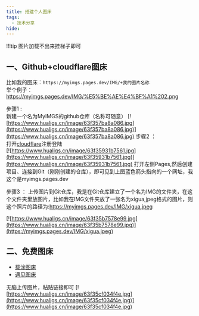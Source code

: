 ```yaml
---
title: 搭建个人图床
tags:
  - 技术分享
hide:
---
```


!!!tip
    图片加载不出来挂梯子即可

## 一、Github+cloudflare图床
比如我的图床：`https://myimgs.pages.dev/IMG/+我的图片名称`  
举个例子：https://myimgs.pages.dev/IMG/%E5%BE%AE%E4%BF%A1%202.png  

步骤1 :  
新建一个名为MyIMGS的github仓库（名称可随意）
[![https://www.hualigs.cn/image/63f357ba8a086.jpg](https://www.hualigs.cn/image/63f357ba8a086.jpg)](https://www.hualigs.cn/image/63f357ba8a086.jpg)
步骤2 ：  
打开[cloudflare](https://dash.cloudflare.com/)注册登陆  
[![https://www.hualigs.cn/image/63f35931b7561.jpg](https://www.hualigs.cn/image/63f35931b7561.jpg)](https://www.hualigs.cn/image/63f35931b7561.jpg)
打开左侧Pages,然后创建项目、连接到Git（刚刚创建的仓库），即可见到上图蓝色箭头指向的一个网址，我这个是myimgs.pages.dev

步骤3 ：
上传图片到Git仓库，我是在Git仓库建立了一个名为IMG的文件夹，在这个文件夹里放图片，比如我在IMG文件夹放了一张名为xigua,jpeg格式的图片，则这个照片的路径为:https://myimgs.pages.dev/IMG/xigua.jpeg  

[![https://www.hualigs.cn/image/63f35b7578e99.jpg](https://www.hualigs.cn/image/63f35b7578e99.jpg)](https://myimgs.pages.dev/IMG/xigua.jpeg)
## 二、免费图床
- [载涂图床](https://mcecy.com/)
- [遇见图床](https://www.hualigs.cn/)  
 
无脑上传图片，粘贴链接即可
[![https://www.hualigs.cn/image/63f35cf034f4e.jpg](https://www.hualigs.cn/image/63f35cf034f4e.jpg)](https://www.hualigs.cn/image/63f35cf034f4e.jpg)